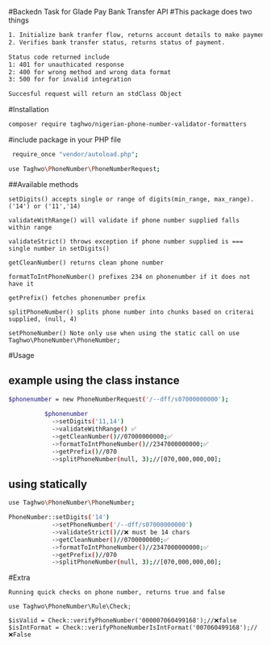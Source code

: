 #Backedn Task for Glade Pay Bank Transfer API
#This package does two things
```sh
1. Initialize bank tranfer flow, returns account details to make payment to.
2. Verifies bank transfer status, returns status of payment.
```

```sh
Status code returned include
1: 401 for unauthicated response
2: 400 for wrong method and wrong data format
3: 500 for for invalid integration
```

```sh
Succesful request will return an stdClass Object
```

#Installation
```sh
composer require taghwo/nigerian-phone-number-validator-formatters
```
#include package in your PHP file
```sh
 require_once "vendor/autoload.php"; 
 ```

```sh
use Taghwo\PhoneNumber\PhoneNumberRequest;
```

##Available methods
```
setDigits() accepts single or range of digits(min_range, max_range). ('14') or ('11','14)
```
```
validateWithRange() will validate if phone number supplied falls within range 
```
```
validateStrict() throws exception if phone number supplied is === single number in setDigits()
```
```
getCleanNumber() returns clean phone number
```
```
formatToIntPhoneNumber() prefixes 234 on phonenumber if it does not have it
```
```
getPrefix() fetches phonenumber prefix
```
```
splitPhoneNumber() splits phone number into chunks based on criterai supplied, (null, 4)
```
```
setPhoneNumber() Note only use when using the static call on use Taghwo\PhoneNumber\PhoneNumber;
```

#Usage

## example using the class instance
```sh
$phonenumber = new PhoneNumberRequest('/--dff/s07000000000');
         
          $phonenumber
            ->setDigits('11,14')
            ->validateWithRange() ✅
            ->getCleanNumber()//07000000000;✅
            ->formatToIntPhoneNumber()//2347000000000;✅
            ->getPrefix()//070
            ->splitPhoneNumber(null, 3);//[070,000,000,00];

```
## using statically
```sh
use Taghwo\PhoneNumber\PhoneNumber;
```
```sh
PhoneNumber::setDigits('14')
            ->setPhoneNumber('/--dff/s07000000000')
            ->validateStrict()//❌ must be 14 chars
            ->getCleanNumber()//0700000000;✅
            ->formatToIntPhoneNumber()//2347000000000;✅
            ->getPrefix()//070
            ->splitPhoneNumber(null, 3);//[070,000,000,00];

```

#Extra
```
Running quick checks on phone number, returns true and false
```
```
use Taghwo\PhoneNumber\Rule\Check;

$isValid = Check::verifyPhoneNumber('000007060499168');//❌false
$isIntFormat = Check::verifyPhoneNumberIsIntFormat('007060499168');//❌False
```